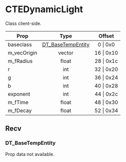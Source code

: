 # CTEDynamicLight

Class client-side.

|Prop|Type|Offset|
|---|:-:|:-:|
|baseclass|[DT_BaseTempEntity](#dt_basetempentity)|0 \| 0x0|
|m_vecOrigin|vector|16 \| 0x10|
|m_fRadius|float|28 \| 0x1c|
|r|int|32 \| 0x20|
|g|int|36 \| 0x24|
|b|int|40 \| 0x28|
|exponent|int|44 \| 0x2c|
|m_fTime|float|48 \| 0x30|
|m_fDecay|float|52 \| 0x34|

## Recv

### DT_BaseTempEntity

Prop data not available.
